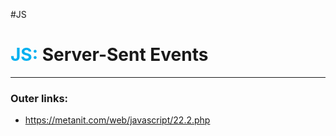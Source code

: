 #JS
# <font color="#00b0f0">JS:</font> Server-Sent Events
---
### Outer links:
- https://metanit.com/web/javascript/22.2.php